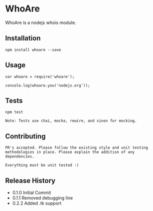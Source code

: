 WhoAre
======

WhoAre is a nodejs whois module. 

## Installation

	npm install whoare --save

## Usage

	var whoare = require('whoare');

	console.log(whoare.you('nodejs.org'));

## Tests

	npm test

	Note: Tests use chai, mocha, rewire, and sinon for mocking.

## Contributing

	PR's accepted. Please follow the existing style and unit testing methodologies in place. Please explain the addition of any dependencies.

	Everything must be unit tested :)

## Release History

* 0.1.0 Initial Commit
* 0.1.1 Removed debugging line
* 0.2.2 Added .tk support

